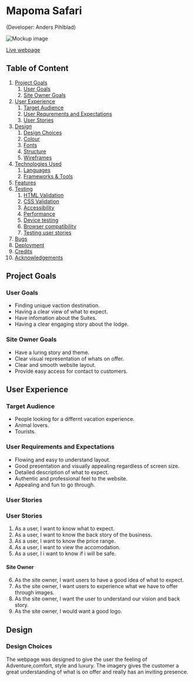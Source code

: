 # Mapoma Safari
(Developer: Anders Pihlblad)

![Mockup image](docs/am-i-responsive.jpg)

[Live webpage](http://anderspihlblad11.github.io/CI_PP1_MPS/)

## Table of Content

1. [Project Goals](#project-goals)
    1. [User Goals](#user-goals)
    2. [Site Owner Goals](#site-owner-goals)
2. [User Experience](#user-experience)
    1. [Target Audience](#target-audience)
    2. [User Requrements and Expectations](#user-requrements-and-expectations)
    3. [User Stories](#user-stories)
3. [Design](#design)
    1. [Design Choices](#design-choices)
    2. [Colour](#colours)
    3. [Fonts](#fonts)
    4. [Structure](#structure)
    5. [Wireframes](#wireframes)
4. [Technologies Used](#technologies-used)
    1. [Languages](#languages)
    2. [Frameworks & Tools](#frameworks-&-tools)
5. [Features](#features)
6. [Testing](#validation)
    1. [HTML Validation](#HTML-validation)
    2. [CSS Validation](#CSS-validation)
    3. [Accessibility](#accessibility)
    4. [Performance](#performance)
    5. [Device testing](#performing-tests-on-various-devices)
    6. [Browser compatibility](#browser-compatability)
    7. [Testing user stories](#testing-user-stories)
8. [Bugs](#Bugs)
9. [Deployment](#deployment)
10. [Credits](#credits)
11. [Acknowledgements](#acknowledgements)

## Project Goals 

### User Goals
- Finding unique vaction destination.
- Having a clear view of what to expect.
- Have infomation about the Suites.
- Having a clear engaging story about the lodge.

### Site Owner Goals
- Have a luring story and theme.
- Clear visual representation of whats on offer.
- Clear and smooth website layout.
- Provide easy access for contact to customers.

## User Experience

### Target Audience
- People looking for a differnt vacation experience.
- Animal lovers.
- Tourists.

### User Requirements and Expectations

- Flowing and easy to understand layout.
- Good presentation and visually appealing regardless of screen size.
- Detailed description of what to expect.
- Authentic and professional feel to the website.
- Appealing and fun to go through.

### User Stories

### User Stories
1. As a user, I want to know what to expect.
2. As a user, I want to know the back story of the business.
3. As a user, I want to know the price range.
4. As a user, I want to view the accomodation.
5. As a user, I i want to know if i will be safe.

#### Site Owner 
6. As the site owner, I want users to have a good idea of what to expect.
7. As the site owner, I want users to experience what we have to offer through images.
8. As the site owner, I want the user to understand our vision and back story.
9. As the site owner, I would want a good logo.

## Design

### Design Choices
The webpage was designed to give the user the feeling of Adventure,comfort, style and luxury. The imagery gives the customer a great understanding of what is on offer and really has an inviting presence.



